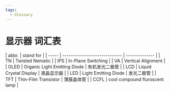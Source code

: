 ```yaml
---
tags:
  - Glossary
---
```


# 显示器 词汇表

| abbr. | stand for                     |
| ----- | ----------------------------- | -------------- |
| TN    | Twisted Nematic               |
| IPS   | In-Plane Switching            |
| VA    | Vertical Alignment            |
| OLED  | Organic Light Emitting Diode  | 有机发光二极管 |
| LCD   | Liquid Crystal Display        | 液晶显示器     |
| LED   | Light Emitting Diode          | 发光二极管     |
| TFT   | Thin-Film Transistor          | 薄膜晶体管     |
| CCFL  | cool compound fluroscent lamp |
